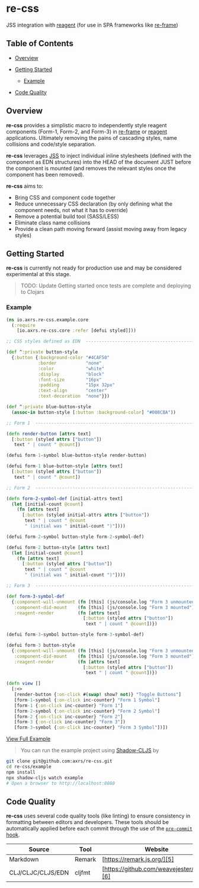 # re-css

JSS integration with [reagent][1] (for use in SPA frameworks like [re-frame][2])

## Table of Contents

-   [Overview](#overview)

-   [Getting Started](#getting-started)

    -   [Example](#example)

-   [Code Quality](#code-quality)

## Overview

**re-css** provides a simplistic macro to independently style reagent components (Form-1, Form-2, and Form-3) in [re-frame][2]
or [reagent][1] applications. Ultimately removing the pains of cascading styles, name collisions and code/style separation.

**re-css** leverages [JSS][3] to inject individual inline stylesheets (defined with the component as EDN structures) into
the HEAD of the document JUST before the component is mounted (and removes the relevant styles once the
component has been removed).

**re-css** aims to:

-   Bring CSS and component code together
-   Reduce unnecessary CSS declaration (by only defining what the component needs, not what it has to override)
-   Remove a potential build tool (SASS/LESS)
-   Eliminate class name collisions
-   Provide a clean path moving forward (assist moving away from legacy styles)

## Getting Started

**re-css** is currently not ready for production use and may be considered experimental at this stage.

> TODO: Update Getting started once tests are complete and deploying to Clojars

### Example

```clojure
(ns io.axrs.re-css.example.core
  (:require
    [io.axrs.re-css.core :refer [defui styled]]))

;; CSS styles defined as EDN  ---------------------------------------------------------------

(def ^:private button-style
  {:button {:background-color "#4CAF50"
            :border           "none"
            :color            "white"
            :display          "block"
            :font-size        "16px"
            :padding          "15px 32px"
            :text-align       "center"
            :text-decoration  "none"}})

(def ^:private blue-button-style
  (assoc-in button-style [:button :background-color] "#008CBA"))

;; Form 1  ----------------------------------------------------------------------------------

(defn render-button [attrs text]
  [:button (styled attrs ["button"])
   text " | count " @count])

(defui form-1-symbol blue-button-style render-button)

(defui form-1 blue-button-style [attrs text]
  [:button (styled attrs ["button"])
   text " | count " @count])

;; Form 2  ----------------------------------------------------------------------------------

(defn form-2-symbol-def [initial-attrs text]
  (let [initial-count @count]
    (fn [attrs text]
      [:button (styled initial-attrs attrs ["button"])
       text " | count " @count
       " (initial was " initial-count ")"])))

(defui form-2-symbol button-style form-2-symbol-def)

(defui form-2 button-style [attrs text]
  (let [initial-count @count]
    (fn [attrs text]
      [:button (styled attrs ["button"])
       text " | count " @count
       " (initial was " initial-count ")"])))

;; Form 3  ----------------------------------------------------------------------------------

(def form-3-symbol-def
  {:component-will-unmount (fn [this] (js/console.log "Form 3 unmounted"))
   :component-did-mount    (fn [this] (js/console.log "Form 3 mounted"))
   :reagent-render         (fn [attrs text]
                             [:button (styled attrs ["button"])
                              text " | count " @count])})

(defui form-3-symbol button-style form-3-symbol-def)

(defui form-3 button-style
  {:component-will-unmount (fn [this] (js/console.log "Form 3 unmounted"))
   :component-did-mount    (fn [this] (js/console.log "Form 3 mounted"))
   :reagent-render         (fn [attrs text]
                             [:button (styled attrs ["button"])
                              text " | count " @count])})

(defn view []
  [:<>
   [render-button {:on-click #(swap! show? not)} "Toggle Buttons"]
   [form-1-symbol {:on-click inc-counter} "Form 1 Symbol"]
   [form-1 {:on-click inc-counter} "Form 1"]
   [form-2-symbol {:on-click inc-counter} "Form 2 Symbol"]
   [form-2 {:on-click inc-counter} "Form 2"]
   [form-3 {:on-click inc-counter} "Form 3"])
   [form-3-symbol {:on-click inc-counter} "Form 3 Symbol"])])
```

[View Full Example][4]

> You can run the example project using [Shadow-CLJS][7] by

```bash
git clone git@github.com:axrs/re-css.git
cd re-css/example
npm install
npx shadow-cljs watch example
# Open a browser to http://localhost:8080
```

## Code Quality

**re-css** uses several code quality tools (like linting) to ensure consistency in formatting between editors and developers.
These tools should be automatically applied before each commit through the use of the [`pre-commit` hook][12].

| Source            | Tool   | Website                                    |
| ----------------- | ------ | ------------------------------------------ |
| Markdown          | Remark | [https://remark.js.org/][5]                |
| CLJ/CLJC/CLJS/EDN | cljfmt | [https://github.com/weavejester/cljfmt][6] |

[1]: https://github.com/reagent-project/reagent

[2]: https://github.com/Day8/re-frame

[3]: https://github.com/cssinjs/jss

[4]: example/src/io/axrs/re_css/example/core.cljs

[5]: https://remark.js.org/

[6]: https://github.com/weavejester/cljfmt

[7]: http://shadow-cljs.org/

[8]: #overview

[9]: #getting-started

[10]: #example

[11]: #code-quality

[12]: githooks/pre-commit
